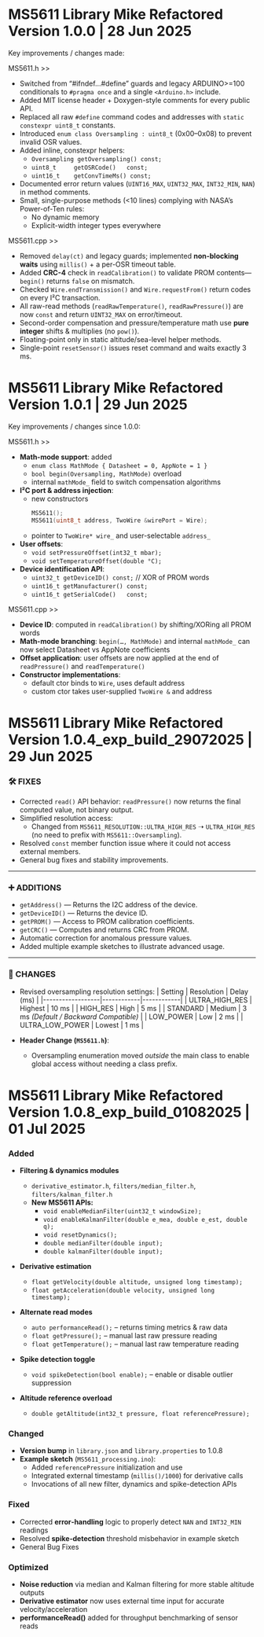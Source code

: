 MS5611 Library Mike Refactored Version 1.0.0 | 28 Jun 2025
======================================================================

Key improvements / changes made:

MS5611.h >>
  * Switched from “#ifndef…#define” guards and legacy ARDUINO>=100 conditionals to `#pragma once` and a single `<Arduino.h>` include.
  * Added MIT license header + Doxygen-style comments for every public API.
  * Replaced all raw `#define` command codes and addresses with `static constexpr uint8_t` constants.
  * Introduced `enum class Oversampling : uint8_t` (0x00–0x08) to prevent invalid OSR values.
  * Added inline, constexpr helpers:
      - `Oversampling getOversampling() const;`
      - `uint8_t     getOSRCode()   const;`  
      - `uint16_t    getConvTimeMs() const;`
  * Documented error return values (`UINT16_MAX`, `UINT32_MAX`, `INT32_MIN`, `NAN`) in method comments.
  * Small, single-purpose methods (<10 lines) complying with NASA’s Power-of-Ten rules:  
      - No dynamic memory  
      - Explicit-width integer types everywhere

MS5611.cpp >>
  * Removed `delay(ct)` and legacy guards; implemented **non-blocking waits** using `millis()` + a per-OSR timeout table.
  * Added **CRC-4** check in `readCalibration()` to validate PROM contents—`begin()` returns `false` on mismatch.
  * Checked `Wire.endTransmission()` and `Wire.requestFrom()` return codes on every I²C transaction.
  * All raw-read methods (`readRawTemperature()`, `readRawPressure()`) are now `const` and return `UINT32_MAX` on error/timeout.
  * Second-order compensation and pressure/temperature math use **pure integer** shifts & multiplies (no `pow()`).
  * Floating-point only in static altitude/sea-level helper methods.
  * Single-point `resetSensor()` issues reset command and waits exactly 3 ms.

MS5611 Library Mike Refactored Version 1.0.1 | 29 Jun 2025
======================================================================

Key improvements / changes since 1.0.0:

MS5611.h >>
  * **Math-mode support**: added
      - `enum class MathMode { Datasheet = 0, AppNote = 1 }`  
      - `bool begin(Oversampling, MathMode)` overload  
      - internal `mathMode_` field to switch compensation algorithms  
  * **I²C port & address injection**:  
      - new constructors  
        ```cpp
        MS5611();  
        MS5611(uint8_t address, TwoWire &wirePort = Wire);
        ```  
      - pointer to `TwoWire* wire_` and user-selectable `address_`  
  * **User offsets**:  
      - `void setPressureOffset(int32_t mbar);`  
      - `void setTemperatureOffset(double °C);`  
  * **Device identification API**:  
      - `uint32_t getDeviceID() const;`  // XOR of PROM words  
      - `uint16_t getManufacturer() const;`  
      - `uint16_t getSerialCode()   const;`  

MS5611.cpp >>
  * **Device ID**: computed in `readCalibration()` by shifting/XORing all PROM words  
  * **Math-mode branching**: `begin(…, MathMode)` and internal `mathMode_` can now select Datasheet vs AppNote coefficients  
  * **Offset application**: user offsets are now applied at the end of `readPressure()` and `readTemperature()`  
  * **Constructor implementations**:  
      - default ctor binds to `Wire`, uses default address  
      - custom ctor takes user-supplied `TwoWire &` and address
   
MS5611 Library Mike Refactored Version 1.0.4_exp_build_29072025 | 29 Jun 2025
======================================================================
### 🛠 FIXES
- Corrected `read()` API behavior: `readPressure()` now returns the final computed value, not binary output.
- Simplified resolution access:
  - Changed from `MS5611_RESOLUTION::ULTRA_HIGH_RES` ➝ `ULTRA_HIGH_RES` (no need to prefix with `MS5611::Oversampling`).
- Resolved `const` member function issue where it could not access external members.
- General bug fixes and stability improvements.

---

### ➕ ADDITIONS
- `getAddress()` — Returns the I2C address of the device.
- `getDeviceID()` — Returns the device ID.
- `getPROM()` — Access to PROM calibration coefficients.
- `getCRC()` — Computes and returns CRC from PROM.
- Automatic correction for anomalous pressure values.
- Added multiple example sketches to illustrate advanced usage.

---

### 🔁 CHANGES
- Revised oversampling resolution settings:
  | Setting           | Resolution | Delay (ms) |
  |------------------|------------|------------|
  | ULTRA_HIGH_RES   | Highest    | 10 ms      |
  | HIGH_RES         | High       | 5 ms       |
  | STANDARD         | Medium     | 3 ms _(Default / Backward Compatible)_ |
  | LOW_POWER        | Low        | 2 ms       |
  | ULTRA_LOW_POWER  | Lowest     | 1 ms       |

- **Header Change (`MS5611.h`)**:
  - Oversampling enumeration moved *outside* the main class to enable global access without needing a class prefix.

MS5611 Library Mike Refactored Version 1.0.8_exp_build_01082025 | 01 Jul 2025
======================================================================
### Added
- **Filtering & dynamics modules**  
  - `derivative_estimator.h`, `filters/median_filter.h`, `filters/kalman_filter.h`  
  - **New MS5611 APIs:**  
    - `void enableMedianFilter(uint32_t windowSize);`  
    - `void enableKalmanFilter(double e_mea, double e_est, double q);`  
    - `void resetDynamics();`  
    - `double medianFilter(double input);`  
    - `double kalmanFilter(double input);`  

- **Derivative estimation**  
  - `float getVelocity(double altitude, unsigned long timestamp);`  
  - `float getAcceleration(double velocity, unsigned long timestamp);`

- **Alternate read modes**  
  - `auto performanceRead();`       – returns timing metrics & raw data  
  - `float getPressure();`          – manual last raw pressure reading  
  - `float getTemperature();`       – manual last raw temperature reading

- **Spike detection toggle**  
  - `void spikeDetection(bool enable);` – enable or disable outlier suppression

- **Altitude reference overload**  
  - `double getAltitude(int32_t pressure, float referencePressure);`

### Changed
- **Version bump** in `library.json` and `library.properties` to 1.0.8  
- **Example sketch** (`MS5611_processing.ino`):  
  - Added `referencePressure` initialization and use  
  - Integrated external timestamp (`millis()/1000`) for derivative calls  
  - Invocations of all new filter, dynamics and spike-detection APIs  

### Fixed
- Corrected **error‐handling** logic to properly detect `NAN` and `INT32_MIN` readings  
- Resolved **spike‐detection** threshold misbehavior in example sketch
- General Bug Fixes

### Optimized
- **Noise reduction** via median and Kalman filtering for more stable altitude outputs  
- **Derivative estimator** now uses external time input for accurate velocity/acceleration  
- **performanceRead()** added for throughput benchmarking of sensor reads  
